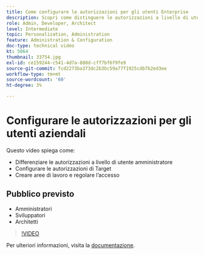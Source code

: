 ```yaml
---
title: Come configurare le autorizzazioni per gli utenti Enterprise
description: Scopri come distinguere le autorizzazioni a livello di utente degli amministratori, configurare le autorizzazioni di Adobe Target, creare aree di lavoro e regolare l’accesso.
role: Admin, Developer, Architect
level: Intermediate
topic: Personalization, Administration
feature: Administration & Configuration
doc-type: technical video
kt: 5064
thumbnail: 33754.jpg
exl-id: ce159244-c541-4d7a-880d-cff7bf6f9fe9
source-git-commit: fcd2273ba373dc2b3bc59a77f1925cdb7b2ed3ee
workflow-type: tm+mt
source-wordcount: '60'
ht-degree: 3%

---
```


# Configurare le autorizzazioni per gli utenti aziendali

Questo video spiega come:

* Differenziare le autorizzazioni a livello di utente amministratore
* Configurare le autorizzazioni di Target
* Creare aree di lavoro e regolare l’accesso

## Pubblico previsto

* Amministratori
* Sviluppatori
* Architetti

>[!VIDEO](https://video.tv.adobe.com/v/33754/?quality=12)

Per ulteriori informazioni, visita la [documentazione](https://experienceleague.adobe.com/docs/target/using/administer/administrating-target.html?lang=it).
